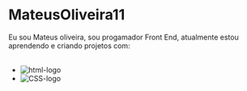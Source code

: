 # MateusOliveira11  

Eu sou Mateus oliveira, sou progamador Front End, atualmente estou aprendendo e criando projetos com:
<br>
<br>

 - <img src="https://img.shields.io/badge/HTML-239120?style=for-the-badge&logo=html5&logoColor=white" alt="html-logo" />
 - <img src="https://img.shields.io/badge/CSS-239120?&style=for-the-badge&logo=css3&logoColor=white" alt="CSS-logo" />
